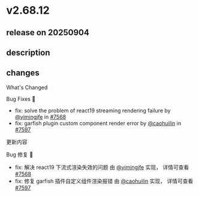 # v2.68.12

## release on 20250904
## description
## changes
What's Changed

Bug Fixes 🐞

* fix: solve the problem of react19 streaming rendering failure by <a class="user-mention notranslate" data-hovercard-type="user" data-hovercard-url="/users/yimingjfe/hovercard" data-octo-click="hovercard-link-click" data-octo-dimensions="link_type:self" href="https://github.com/yimingjfe">@yimingjfe</a> in <a class="issue-link js-issue-link" data-error-text="Failed to load title" data-id="3351536183" data-permission-text="Title is private" data-url="https://github.com/web-infra-dev/modern.js/issues/7568" data-hovercard-type="pull_request" data-hovercard-url="/web-infra-dev/modern.js/pull/7568/hovercard" href="https://github.com/web-infra-dev/modern.js/pull/7568">#7568</a>
* fix: garfish plugin custom component render error by <a class="user-mention notranslate" data-hovercard-type="user" data-hovercard-url="/users/caohuilin/hovercard" data-octo-click="hovercard-link-click" data-octo-dimensions="link_type:self" href="https://github.com/caohuilin">@caohuilin</a> in <a class="issue-link js-issue-link" data-error-text="Failed to load title" data-id="3371014262" data-permission-text="Title is private" data-url="https://github.com/web-infra-dev/modern.js/issues/7597" data-hovercard-type="pull_request" data-hovercard-url="/web-infra-dev/modern.js/pull/7597/hovercard" href="https://github.com/web-infra-dev/modern.js/pull/7597">#7597</a>

更新内容

Bug 修复 🐞

* fix: 解决 react19 下流式渲染失效的问题 由 <a class="user-mention notranslate" data-hovercard-type="user" data-hovercard-url="/users/yimingjfe/hovercard" data-octo-click="hovercard-link-click" data-octo-dimensions="link_type:self" href="https://github.com/yimingjfe">@yimingjfe</a> 实现， 详情可查看 <a class="issue-link js-issue-link" data-error-text="Failed to load title" data-id="3351536183" data-permission-text="Title is private" data-url="https://github.com/web-infra-dev/modern.js/issues/7568" data-hovercard-type="pull_request" data-hovercard-url="/web-infra-dev/modern.js/pull/7568/hovercard" href="https://github.com/web-infra-dev/modern.js/pull/7568">#7568</a>
* fix: 修复 garfish 插件自定义组件渲染报错 由 <a class="user-mention notranslate" data-hovercard-type="user" data-hovercard-url="/users/caohuilin/hovercard" data-octo-click="hovercard-link-click" data-octo-dimensions="link_type:self" href="https://github.com/caohuilin">@caohuilin</a> 实现， 详情可查看 <a class="issue-link js-issue-link" data-error-text="Failed to load title" data-id="3371014262" data-permission-text="Title is private" data-url="https://github.com/web-infra-dev/modern.js/issues/7597" data-hovercard-type="pull_request" data-hovercard-url="/web-infra-dev/modern.js/pull/7597/hovercard" href="https://github.com/web-infra-dev/modern.js/pull/7597">#7597</a>

